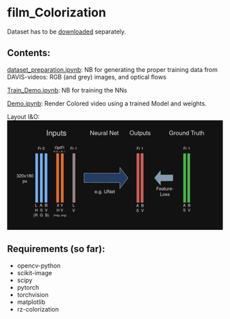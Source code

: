 # film_Colorization

Dataset has to be [downloaded](https://davischallenge.org/davis2017/code.html) separately.

## Contents:
[dataset_preparation.ipynb](dataset_preparation.ipynb):
NB for generating the proper training data from DAVIS-videos: RGB (and grey) images, and optical flows

[Train_Demo.ipynb](Train_Demo.ipynb):
NB for training the NNs

[Demo.ipynb](Demo.ipynb):
Render Colored video using a trained Model and weights.



Layout I&O:
![NN IO Design](https://github.com/jan-spr/FlowColorization/blob/main/NN%20Diagram.png?raw=true)

## Requirements (so far):
- opencv-python
- scikit-image
- scipy
- pytorch
- torchvision
- matplotlib
- rz-colorization
